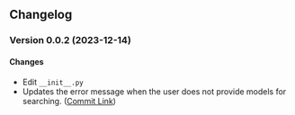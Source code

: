 ## Changelog

### Version 0.0.2 (2023-12-14)

#### Changes

- Edit `__init__.py` 
- Updates the error message when the user does not provide models for searching. ([Commit Link](<Link to your commit>))


